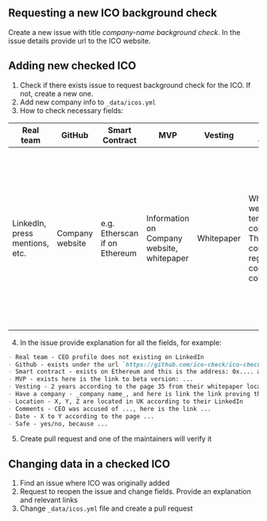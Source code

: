## Requesting a new ICO background check
Create a new issue with title _company-name background check_. In the issue details provide url to the ICO website.

## Adding new checked ICO
1. Check if there exists issue to request background check for the ICO. If not, create a new one.
2. Add new company info to `_data/icos.yml`
3. How to check necessary fields:

| Real team                      | GitHub          | Smart Contract                | MVP                                        | Vesting    | Have a company                                                                                      | Location                             | Comments                                      | Date                        | Safe                                                                                                                  |
| ------------------------------ | --------------- | ----------------------------- | ------------------------------------------ | ---------- | --------------------------------------------------------------------------------------------------- | ------------------------------------ | --------------------------------------------- | --------------------------- | --------------------------------------------------------------------------------------------------------------------- |
| LinkedIn, press mentions, etc. | Company website | e.g. Etherscan if on Ethereum | Information on Company website, whitepaper | Whitepaper | Whitepaper, website, terms and conditions. Then check company registration in corresponding country | Place where most members are located | Additional remarks, provide links if possible | Whitepaper, comapny website | How would regular VC evaluate this project? Most of the cases if any field before this is "red" this will also be red |
4. In the issue provide explanation for all the fields, for example:
```markdown
- Real team - CEO profile does not existing on LinkedIn
- Github - exists under the url `https://github.com/ico-check/ico-check/`
- Smart contract - exists on Ethereum and this is the address: 0x.... and Etherscan link: ...
- MVP - exists here is the link to beta version: ...
- Vesting - 2 years according to the page 35 from their whitepaper located ...
- Have a company - _company name_, and here is link the link proving that company is registered there ...
- Location - X, Y, Z are located in UK according to their LinkedIn
- Comments - CEO was accused of ..., here is the link ...
- Date - X to Y according to the page ...
- Safe - yes/no, because ...
```
5. Create pull request and one of the maintainers will verify it

## Changing data in a checked ICO
1. Find an issue where ICO was originally added
2. Request to reopen the issue and change fields. Provide an explanation and relevant links
3. Change `_data/icos.yml` file and create a pull request
